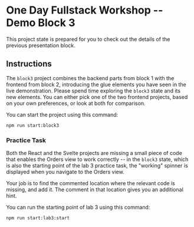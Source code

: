 # One Day Fullstack Workshop -- Demo Block 3

This project state is prepared for you to check out the details of the previous presentation block.

## Instructions

The `block3` project combines the backend parts from block 1 with the frontend from block 2, introducing the glue elements you have seen in the live demonstration. Please spend time exploring the `block3` state and its new elements. You can either pick one of the two frontend projects, based on your own preferences, or look at both for comparison.

You can start the project using this command:

```shell
npm run start:block3
```

### Practice Task

Both the React and the Svelte projects are missing a small piece of code that enables the Orders view to work correctly -- in the `block3` state, which is also the starting point of the lab 3 practice task, the "working" spinner is displayed when you navigate to the Orders view.

Your job is to find the commented location where the relevant code is missing, and add it. The comment in that location gives you an additional hint.

You can run the starting point of lab 3 using this command:

```shell
npm run start:lab3:start
```
